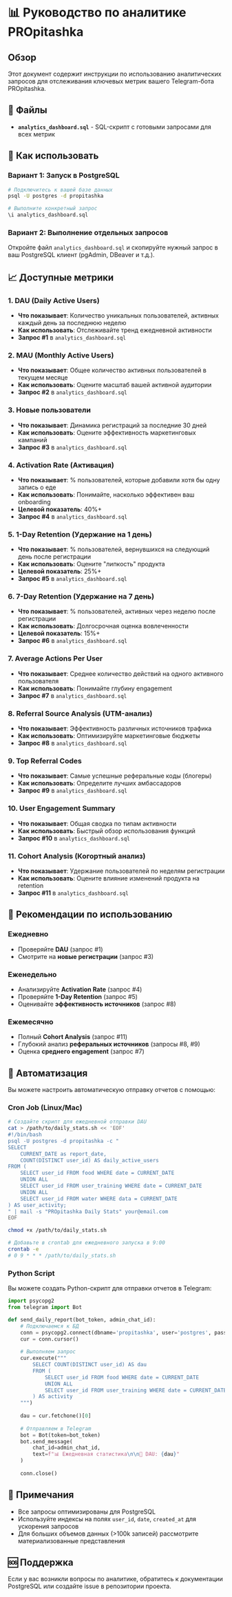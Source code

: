 # 📊 Руководство по аналитике PROpitashka

## Обзор

Этот документ содержит инструкции по использованию аналитических запросов для отслеживания ключевых метрик вашего Telegram-бота PROpitashka.

## 📁 Файлы

- **`analytics_dashboard.sql`** - SQL-скрипт с готовыми запросами для всех метрик

## 🚀 Как использовать

### Вариант 1: Запуск в PostgreSQL

```bash
# Подключитесь к вашей базе данных
psql -U postgres -d propitashka

# Выполните конкретный запрос
\i analytics_dashboard.sql
```

### Вариант 2: Выполнение отдельных запросов

Откройте файл `analytics_dashboard.sql` и скопируйте нужный запрос в ваш PostgreSQL клиент (pgAdmin, DBeaver и т.д.).

## 📈 Доступные метрики

### 1. **DAU (Daily Active Users)**
- **Что показывает**: Количество уникальных пользователей, активных каждый день за последнюю неделю
- **Как использовать**: Отслеживайте тренд ежедневной активности
- **Запрос #1** в `analytics_dashboard.sql`

### 2. **MAU (Monthly Active Users)**
- **Что показывает**: Общее количество активных пользователей в текущем месяце
- **Как использовать**: Оцените масштаб вашей активной аудитории
- **Запрос #2** в `analytics_dashboard.sql`

### 3. **Новые пользователи**
- **Что показывает**: Динамика регистраций за последние 30 дней
- **Как использовать**: Оцените эффективность маркетинговых кампаний
- **Запрос #3** в `analytics_dashboard.sql`

### 4. **Activation Rate (Активация)**
- **Что показывает**: % пользователей, которые добавили хотя бы одну запись о еде
- **Как использовать**: Понимайте, насколько эффективен ваш onboarding
- **Целевой показатель**: 40%+
- **Запрос #4** в `analytics_dashboard.sql`

### 5. **1-Day Retention (Удержание на 1 день)**
- **Что показывает**: % пользователей, вернувшихся на следующий день после регистрации
- **Как использовать**: Оцените "липкость" продукта
- **Целевой показатель**: 25%+
- **Запрос #5** в `analytics_dashboard.sql`

### 6. **7-Day Retention (Удержание на 7 день)**
- **Что показывает**: % пользователей, активных через неделю после регистрации
- **Как использовать**: Долгосрочная оценка вовлеченности
- **Целевой показатель**: 15%+
- **Запрос #6** в `analytics_dashboard.sql`

### 7. **Average Actions Per User**
- **Что показывает**: Среднее количество действий на одного активного пользователя
- **Как использовать**: Понимайте глубину engagement
- **Запрос #7** в `analytics_dashboard.sql`

### 8. **Referral Source Analysis (UTM-анализ)**
- **Что показывает**: Эффективность различных источников трафика
- **Как использовать**: Оптимизируйте маркетинговые бюджеты
- **Запрос #8** в `analytics_dashboard.sql`

### 9. **Top Referral Codes**
- **Что показывает**: Самые успешные реферальные коды (блогеры)
- **Как использовать**: Определите лучших амбассадоров
- **Запрос #9** в `analytics_dashboard.sql`

### 10. **User Engagement Summary**
- **Что показывает**: Общая сводка по типам активности
- **Как использовать**: Быстрый обзор использования функций
- **Запрос #10** в `analytics_dashboard.sql`

### 11. **Cohort Analysis (Когортный анализ)**
- **Что показывает**: Удержание пользователей по неделям регистрации
- **Как использовать**: Оцените влияние изменений продукта на retention
- **Запрос #11** в `analytics_dashboard.sql`

## 🎯 Рекомендации по использованию

### Ежедневно
- Проверяйте **DAU** (запрос #1)
- Смотрите на **новые регистрации** (запрос #3)

### Еженедельно
- Анализируйте **Activation Rate** (запрос #4)
- Проверяйте **1-Day Retention** (запрос #5)
- Оценивайте **эффективность источников** (запрос #8)

### Ежемесячно
- Полный **Cohort Analysis** (запрос #11)
- Глубокий анализ **реферальных источников** (запросы #8, #9)
- Оценка **среднего engagement** (запрос #7)

## 🔧 Автоматизация

Вы можете настроить автоматическую отправку отчетов с помощью:

### Cron Job (Linux/Mac)

```bash
# Создайте скрипт для ежедневной отправки DAU
cat > /path/to/daily_stats.sh << 'EOF'
#!/bin/bash
psql -U postgres -d propitashka -c "
SELECT 
    CURRENT_DATE as report_date,
    COUNT(DISTINCT user_id) AS daily_active_users
FROM (
    SELECT user_id FROM food WHERE date = CURRENT_DATE
    UNION ALL
    SELECT user_id FROM user_training WHERE date = CURRENT_DATE
    UNION ALL
    SELECT user_id FROM water WHERE data = CURRENT_DATE
) AS user_activity;
" | mail -s "PROpitashka Daily Stats" your@email.com
EOF

chmod +x /path/to/daily_stats.sh

# Добавьте в crontab для ежедневного запуска в 9:00
crontab -e
# 0 9 * * * /path/to/daily_stats.sh
```

### Python Script

Вы можете создать Python-скрипт для отправки отчетов в Telegram:

```python
import psycopg2
from telegram import Bot

def send_daily_report(bot_token, admin_chat_id):
    # Подключаемся к БД
    conn = psycopg2.connect(dbname='propitashka', user='postgres', password='your_password')
    cur = conn.cursor()
    
    # Выполняем запрос
    cur.execute("""
        SELECT COUNT(DISTINCT user_id) AS dau
        FROM (
            SELECT user_id FROM food WHERE date = CURRENT_DATE
            UNION ALL
            SELECT user_id FROM user_training WHERE date = CURRENT_DATE
        ) AS activity
    """)
    
    dau = cur.fetchone()[0]
    
    # Отправляем в Telegram
    bot = Bot(token=bot_token)
    bot.send_message(
        chat_id=admin_chat_id,
        text=f"📊 Ежедневная статистика\n\n👥 DAU: {dau}"
    )
    
    conn.close()
```

## 📝 Примечания

- Все запросы оптимизированы для PostgreSQL
- Используйте индексы на полях `user_id`, `date`, `created_at` для ускорения запросов
- Для больших объемов данных (>100k записей) рассмотрите материализованные представления

## 🆘 Поддержка

Если у вас возникли вопросы по аналитике, обратитесь к документации PostgreSQL или создайте issue в репозитории проекта.








